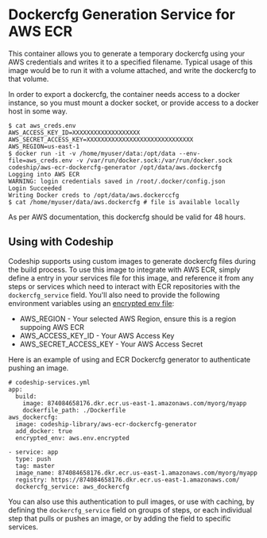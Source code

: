 # Dockercfg Generation Service for AWS ECR

This container allows you to generate a temporary dockercfg using your AWS credentials
and writes it to a specified filename. Typical usage of this image would be to run it 
with a volume attached, and write the dockercfg to that volume.

In order to export a dockercfg, the container needs access to a docker instance, so
you must mount a docker socket, or provide access to a docker host in some way.
 
```
$ cat aws_creds.env
AWS_ACCESS_KEY_ID=XXXXXXXXXXXXXXXXXXX
AWS_SECRET_ACCESS_KEY=XXXXXXXXXXXXXXXXXXXXXXXXXXXXXX
AWS_REGION=us-east-1
$ docker run -it -v /home/myuser/data:/opt/data --env-file=aws_creds.env -v /var/run/docker.sock:/var/run/docker.sock codeship/aws-ecr-dockercfg-generator /opt/data/aws.dockercfg
Logging into AWS ECR
WARNING: login credentials saved in /root/.docker/config.json
Login Succeeded
Writing Docker creds to /opt/data/aws.dockerccfg
$ cat /home/myuser/data/aws.dockercfg # file is available locally
```

As per AWS documentation, this dockercfg should be valid for 48 hours.

## Using with Codeship

Codeship supports using custom images to generate dockercfg files during the build process. To use this image to integrate with AWS ECR, simply define a entry in your services file for this image, and reference it from any steps or services which need to interact with ECR repositories with the `dockercfg_service` field. You'll also need to provide the following environment variables using an [encrypted env file](https://codeship.com/documentation/docker/encryption/):

* AWS_REGION - Your selected AWS Region, ensure this is a region suppoing AWS ECR
* AWS_ACCESS_KEY_ID - Your AWS Access Key
* AWS_SECRET_ACCESS_KEY - Your AWS Access Secret

Here is an example of using and ECR Dockercfg generator to authenticate pushing an image.

```
# codeship-services.yml
app:
  build:
    image: 874084658176.dkr.ecr.us-east-1.amazonaws.com/myorg/myapp
    dockerfile_path: ./Dockerfile
aws_dockercfg:
  image: codeship-library/aws-ecr-dockercfg-generator
  add_docker: true
  encrypted_env: aws.env.encrypted
```

```
- service: app
  type: push
  tag: master
  image_name: 874084658176.dkr.ecr.us-east-1.amazonaws.com/myorg/myapp
  registry: https://874084658176.dkr.ecr.us-east-1.amazonaws.com/
  dockercfg_service: aws_dockercfg
```

You can also use this authentication to pull images, or use with caching, by defining the `dockercfg_service` field on groups of steps, or each individual step that pulls or pushes an image, or by adding the field to specific services.

